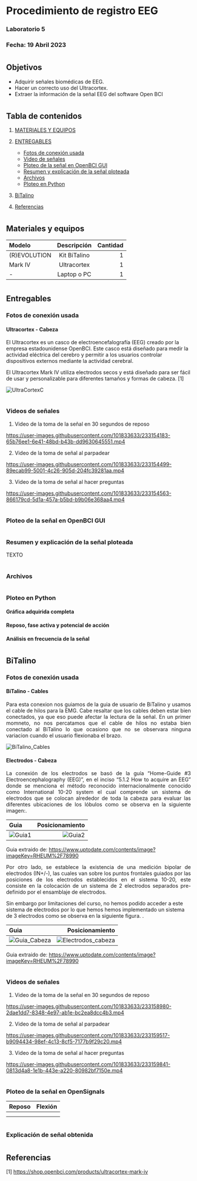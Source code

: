 # Procedimiento de registro EEG

### Laboratorio 5

### Fecha: 19 Abril 2023

#
## Objetivos
* Adquirir señales biomédicas de EEG.
* Hacer un correcto uso del Ultracortex.
* Extraer la información de la señal EEG del software Open BCI

#

## Tabla de contenidos

1. [MATERIALES Y EQUIPOS](https://github.com/EduMV/ISB-G3/blob/main/Documentaci%C3%B3n/L5_EEG/Laboratorio5.md#materiales-y-equipos)

2. [ENTREGABLES](https://github.com/EduMV/ISB-G3/blob/main/Documentaci%C3%B3n/L5_EEG/Laboratorio5.md#entregables)

    * [Fotos de conexión usada](https://github.com/EduMV/ISB-G3/blob/main/Documentaci%C3%B3n/L5_EEG/Laboratorio5.md#fotos-de-conexi%C3%B3n-usada)
    * [Video de señales](https://github.com/EduMV/ISB-G3/blob/main/Documentaci%C3%B3n/L5_EEG/Laboratorio5.md#videos-de-se%C3%B1ales)
    * [Ploteo de la señal en OpenBCI GUI](https://github.com/EduMV/ISB-G3/blob/main/Documentaci%C3%B3n/L5_EEG/Laboratorio5.md#ploteo-de-la-se%C3%B1al-en-openbci-gui)
    * [Resumen y explicación de la señal ploteada](https://github.com/EduMV/ISB-G3/blob/main/Documentaci%C3%B3n/L5_EEG/Laboratorio5.md#resumen-y-explicaci%C3%B3n-de-la-se%C3%B1al-ploteada)
    * [Archivos](https://github.com/EduMV/ISB-G3/blob/main/Documentaci%C3%B3n/L5_EEG/Laboratorio5.md#archivos)
    * [Ploteo en Python](https://github.com/EduMV/ISB-G3/blob/main/Documentaci%C3%B3n/L5_EEG/Laboratorio5.md#ploteo-en-python)
 
 3. [BiTalino](https://github.com/EduMV/ISB-G3/blob/main/Documentaci%C3%B3n/L5_EEG/Laboratorio5.md#bitalino)
 
 4. [Referencias]() 

#
## Materiales y equipos

| Modelo | Descripción | Cantidad |
| :---         |     :---:      |          ---: |
| (R)EVOLUTION   | Kit BiTalino     | 1    |
| Mark IV   | Ultracortex     | 1    |
| -     | Laptop o PC       | 1      |

#
## Entregables


### Fotos de conexión usada

#### Ultracortex - Cabeza

El Ultracortex es un casco de electroencefalografía (EEG) creado por la empresa estadounidense OpenBCI. Este casco está diseñado para medir la actividad eléctrica del cerebro y permitir a los usuarios controlar dispositivos externos mediante la actividad cerebral.

El Ultracortex Mark IV utiliza electrodos secos y está diseñado para ser fácil de usar y personalizable para diferentes tamaños y formas de cabeza. [1]


![UltraCortexC](https://user-images.githubusercontent.com/101833633/233152489-14532158-1393-401c-a0c9-7eb27bccf9d6.jpg)


#
### Videos de señales
1. Video de la toma de la señal en 30 segundos de reposo

https://user-images.githubusercontent.com/101833633/233154183-65b76ee1-6e41-48bd-b43b-dd9630645551.mp4

2. Video de la toma de señal al parpadear

https://user-images.githubusercontent.com/101833633/233154499-89ecab99-5001-4c26-905d-204fc39281aa.mp4

3. Video de la toma de señal al hacer preguntas

https://user-images.githubusercontent.com/101833633/233154563-866179cd-5d1a-457a-b5bd-b9b06e368aa4.mp4

#


#
### Ploteo de la señal en OpenBCI GUI

   
   
#
### Resumen y explicación de la señal ploteada

<p align="justify">TEXTO</p>




#
### Archivos



#
### Ploteo en Python
#### Gráfica adquirida completa


#### Reposo, fase activa y potencial de acción


#### Análisis en frecuencia de la señal



#

## BiTalino
### Fotos de conexión usada

#### BiTalino - Cables
<p align="justify">Para esta conexion nos guiamos de la guia de usuario de BiTalino y usamos el cable de hilos para la EMG.
Cabe resaltar que los cables deben estar bien conectados, ya que eso puede afectar la lectura de la señal. En un primer momneto, no nos percatamos que el cable de hilos no estaba bien conectado al BiTalino lo que ocasiono que no se observara ninguna variacion cuando el usuario flexionaba el brazo.</p>

![BiTalino_Cables](https://user-images.githubusercontent.com/101833633/230154500-41b3b224-94dd-451f-acdf-21d5016db301.jpg)

#### Electrodos - Cabeza
<p align="justify">La conexión de los electrodos se basó de la guía “Home-Guide #3 Electroencephalography (EEG)”, en el inciso “5.1.2 How to acquire an EEG” donde se menciona el método reconocido internacionalmente conocido como International 10-20 system el cual comprende un sistema de electrodos que se colocan alrededor de toda la cabeza para evaluar las diferentes ubicaciones de los lóbulos como se observa en la siguiente imagen:.</p>

|   Guia | Posicionamiento |
| :---         |          ---: |
| ![Guia1](https://user-images.githubusercontent.com/128626501/233256722-7d8ceecd-2c5c-4b3c-ab01-97ba094d01e9.jpg) |![Guia2](https://user-images.githubusercontent.com/128626501/233256741-59434d18-7366-4b10-af49-f948e9251270.jpg) | 
Guia extraido de: https://www.uptodate.com/contents/image?imageKey=RHEUM%2F78990


<p align="justify"> Por otro lado, se establece la existencia de una medición bipolar de electrodos (IN+/-), las cuales van sobre los puntos frontales guiados por las posiciones de los electrodos establecidos en el sistema 10-20, este consiste en la colocación de un sistema de 2 electrodos separados pre-definido por el ensamblaje de electrodos. 

Sin embargo por limitaciones del curso, no hemos podido acceder a este sistema de electrodos por lo que hemos hemos implementado un sistema de 3 electrodos como se observa en la siguiente figura. 
.</p>

|   Guia | Posicionamiento |
| :---         |          ---: |
| ![Guia_Cabeza](https://user-images.githubusercontent.com/101833633/233151417-b5095453-2bae-4ee0-89d2-19750891834c.jpg) | ![Electrodos_cabeza](https://user-images.githubusercontent.com/101833633/233156729-f74a55a0-a56f-40b5-9f54-7d9fb7cb4862.jpg) | 
Guia extraido de: https://www.uptodate.com/contents/image?imageKey=RHEUM%2F78990



#
### Videos de señales
1. Video de la toma de la señal en 30 segundos de reposo

https://user-images.githubusercontent.com/101833633/233158980-2dae1dd7-8348-4e97-ab1e-bc2ea8dcc4b3.mp4


2. Video de la toma de señal al parpadear

https://user-images.githubusercontent.com/101833633/233159517-b9094434-98ef-4c13-8cf5-7177b9f29c20.mp4


3. Video de la toma de señal al hacer preguntas

https://user-images.githubusercontent.com/101833633/233159841-0813d4a8-1e1b-443e-a220-80982bf7150e.mp4




#
### Ploteo de la señal en OpenSignals
| Reposo             | Flexión                                              |
| ----------------- | ------------------------------------------------------------------ |
|  |  |
|  |  | 

#
### Explicación de señal obtenida


#
## Referencias

[1] https://shop.openbci.com/products/ultracortex-mark-iv 
